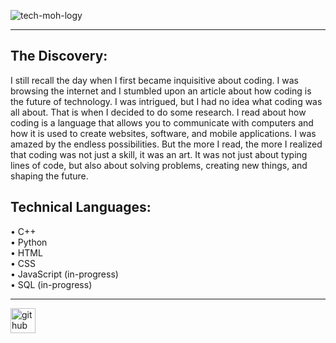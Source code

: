 ![tech-moh-logy](https://github.com/tech-moh-logy/tech-moh-logy/assets/132733865/a1e50ecb-02a8-4a10-98f1-89ab1fcd99df) <hr>

## The Discovery:
I still recall the day when I first became inquisitive about coding. I was browsing the internet and I stumbled upon an article about how coding is the future of technology. I was intrigued, but I had no idea what coding was all about. That is when I decided to do some research. I read about how coding is a language that allows you to communicate with computers and how it is used to create websites, software, and mobile applications. I was amazed by the endless possibilities. But the more I read, the more I realized that coding was not just a skill, it was an art. It was not just about typing lines of code, but also about solving problems, creating new things, and shaping the future. 

## Technical Languages: 
  • C++ <br>
  • Python <br>
  • HTML <br>
  • CSS <br>
  • JavaScript (in-progress) <br>
  • SQL (in-progress) <br> <hr>

[<img src='https://cdn.jsdelivr.net/npm/simple-icons@3.0.1/icons/github.svg' alt='github' height='40'>](https://github.com/tech-moh-logy)  
